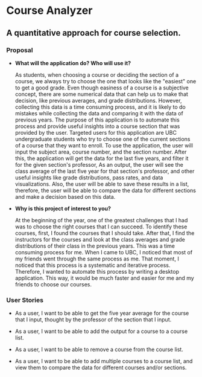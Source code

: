 # Course Analyzer

## A quantitative approach for course selection.

### Proposal ###
- **What will the application do?  Who will use it?**

    As students, when choosing a course or deciding the section of a course, we always try to choose the one that looks 
    like the "easiest" one to get a good grade. Even though easiness of a course is a subjective concept, there are some 
    numerical data that can help us to make that decision, like previous averages, and grade distributions. However, 
    collecting this data is a time consuming process, and it is likely to do mistakes while collecting the data and 
    comparing it with the data of previous years. The purpose of this application is to automate this process and 
    provide useful insights into a course section that was provided by the user. Targeted users for this application are 
    UBC undergraduate students who try to choose one of the current sections of a course that they want to enroll. 
    To use the application, the user will input the subject area, course number, and the section number. After this,
    the application will get the data for the last five years, and filter it for the given section's professor, As 
    an output, the user will see the class average of the last five year for that section's professor, and other useful
    insights like grade distributions, pass rates, and data visualizations. Also, the user will be able to save these
    results in a list, therefore, the user will be able to compare the data for different sections and make a decision 
    based on this data.

- **Why is this project of interest to you?**
    
    At the beginning of the year, one of the greatest challenges that I had was to choose the right courses that I can
    succeed. To identify these courses, first, I found the courses that I should take. After that, I find the 
    instructors for the courses and look at the class averages and grade distributions of their class in the 
    previous years. This was a time consuming process for me. When I came to UBC, I noticed that most of my friends
    went through the same process as me. That moment, I noticed that this process is a systematic and iterative process.
    Therefore, I wanted to automate this process by writing a desktop application. This way, it would be much faster and
    easier for me and my friends to choose our courses.
    
### User Stories ###

- As a user, I want to be able to get the five year average for the course that I input, thought by the professor of the 
section that I input.

- As a user, I want to be able to add the output for a course to a course list.

- As a user, I want to be able to remove a course from the course list.

- As a user, I want to be able to add multiple courses to a course list, and view them to compare the data for different 
courses and/or sections.
